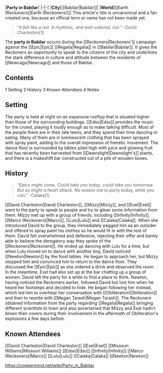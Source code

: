|**Party in Babilar**|
|-|-|
|**City**|[[Babilar\|Babilar]]|
|**World**|[[Earth (Reckoners)\|Earth (Reckoners)]]|
This article's title is uncanonical and a fan created one, because an official term or name has not been made yet.
>“*It felt like a riot. A rhythmic, and well-catered, riot.*”
\-David Charleston[1]


The **party in Babilar** occurs during the [[Reckoners\|Reckoners']] campaign against the [[Epic\|Epic]] [[Regalia\|Regalia]] in [[Babilar\|Babilar]]. It gives the Reckoners an opportunity to speak to the citizens of the city and underlines the stark difference in culture and attitude between the residents of [[Newcago\|Newcago]] and those of Babilar.

## Contents

1 Setting
2 History
3 Known Attendees
4 Notes


## Setting
The party is held at night on an expansive rooftop that is situated higher than those of the surrounding buildings. [[Edso\|Edso]] provides the music for the crowd, playing it loudly enough as to make talking difficult. Most of the people there are in their late teens, and they spend their time dancing or eating. Many of them are in luminescent clothing that has been sprayed with spray paint, adding to the overall impression of frenetic movement. The dance floor is surrounded by tables piled high with juice and glowing fruit that has recently been harvested from [[Dawnslight\|Dawnslight's]] plants, and there is a makeshift bar constructed out of a pile of wooden boxes.

## History
>“*Epics might come. Could take you today, could take you tomorrow. But so might a heart attack. No reason not to party today, while you can.*”
\-Calaka[1]

[[David Charleston\|David Charleston]], [[Mizzy\|Mizzy]], and [[Exel\|Exel]] went to the party to speak to people and try to glean some information from them. Mizzy met up with a group of friends, including [[Infinity\|Infinity]], [[Marco (Reckoners)\|Marco]], [[Lulu\|Lulu]] and [[Calaka\|Calaka]]. When she introduced David to the group, they immediately pegged him as an outsider and offered to spray paint his clothes so he would fit in with the rest of them. David felt overwhelmed and defensive, rejecting their offer and barely able to believe the derogatory way they spoke of the [[Reckoners\|Reckoners]]. He ended up dancing with Lulu for a time, but when Lulu moved on to dance with another boy, David noticed [[Newton\|Newton]] by the food tables. He began to approach her, but Mizzy stopped him and convinced him to return to the dance floor. They discussed the [[Epic\|Epic]] as she ordered a drink and observed the room. In the meantime, Exel had also set up at the bar chatting up a group of women.
David left the party for a while to find a place to think. Newton, having noticed the Reckoners earlier, followed David but lost him when he heard her footsteps and decided to hide. He began following her instead, which led him to overhear her conversation with [[Obliteration\|Obliteration]] and then to reunite with [[Megan Tarash\|Megan Tarash]].
The Reckoners obtained information from the party regarding [[Regalia\|Regalia]] bringing different scientists to town and also ascertained that Mizzy and Exel hadn't blown their covers during their involvement in the aftermath of Obliteration's explosions a few days before.

## Known Attendees

[[David Charleston\|David Charleston]]
[[Exel\|Exel]]
[[Missouri Williams\|Missouri Williams]]
[[Edso\|Edso]]
[[Infinity\|Infinity]]
[[Marco (Reckoners)\|Marco]]
[[Lulu\|Lulu]]
[[Calaka\|Calaka]]
[[Newton\|Newton]]



https://coppermind.net/wiki/Party_in_Babilar